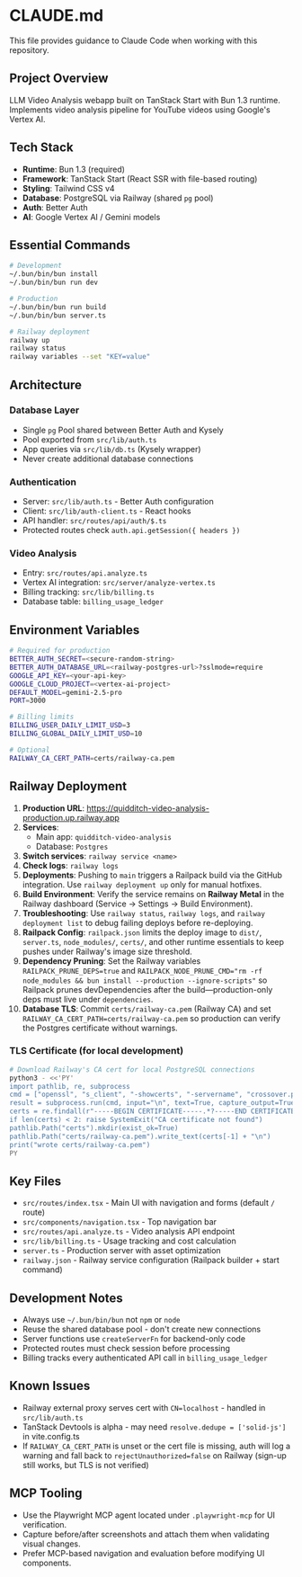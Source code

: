 # CLAUDE.md

This file provides guidance to Claude Code when working with this repository.

## Project Overview

LLM Video Analysis webapp built on TanStack Start with Bun 1.3 runtime. Implements video analysis pipeline for YouTube videos using Google's Vertex AI.

## Tech Stack

- **Runtime**: Bun 1.3 (required)
- **Framework**: TanStack Start (React SSR with file-based routing)
- **Styling**: Tailwind CSS v4
- **Database**: PostgreSQL via Railway (shared `pg` pool)
- **Auth**: Better Auth
- **AI**: Google Vertex AI / Gemini models

## Essential Commands

```bash
# Development
~/.bun/bin/bun install
~/.bun/bin/bun run dev

# Production
~/.bun/bin/bun run build
~/.bun/bin/bun server.ts

# Railway deployment
railway up
railway status
railway variables --set "KEY=value"
```

## Architecture

### Database Layer
- Single `pg` Pool shared between Better Auth and Kysely
- Pool exported from `src/lib/auth.ts`
- App queries via `src/lib/db.ts` (Kysely wrapper)
- Never create additional database connections

### Authentication
- Server: `src/lib/auth.ts` - Better Auth configuration
- Client: `src/lib/auth-client.ts` - React hooks
- API handler: `src/routes/api/auth/$.ts`
- Protected routes check `auth.api.getSession({ headers })`

### Video Analysis
- Entry: `src/routes/api.analyze.ts`
- Vertex AI integration: `src/server/analyze-vertex.ts`
- Billing tracking: `src/lib/billing.ts`
- Database table: `billing_usage_ledger`

## Environment Variables

```bash
# Required for production
BETTER_AUTH_SECRET=<secure-random-string>
BETTER_AUTH_DATABASE_URL=<railway-postgres-url>?sslmode=require
GOOGLE_API_KEY=<your-api-key>
GOOGLE_CLOUD_PROJECT=<vertex-ai-project>
DEFAULT_MODEL=gemini-2.5-pro
PORT=3000

# Billing limits
BILLING_USER_DAILY_LIMIT_USD=3
BILLING_GLOBAL_DAILY_LIMIT_USD=10

# Optional
RAILWAY_CA_CERT_PATH=certs/railway-ca.pem
```

## Railway Deployment

1. **Production URL**: https://quidditch-video-analysis-production.up.railway.app
2. **Services**:
   - Main app: `quidditch-video-analysis`
   - Database: `Postgres`
3. **Switch services**: `railway service <name>`
4. **Check logs**: `railway logs`
5. **Deployments**: Pushing to `main` triggers a Railpack build via the GitHub integration. Use `railway deployment up` only for manual hotfixes.
6. **Build Environment**: Verify the service remains on **Railway Metal** in the Railway dashboard (Service → Settings → Build Environment).
7. **Troubleshooting**: Use `railway status`, `railway logs`, and `railway deployment list` to debug failing deploys before re-deploying.
8. **Railpack Config**: `railpack.json` limits the deploy image to `dist/`, `server.ts`, `node_modules/`, `certs/`, and other runtime essentials to keep pushes under Railway's image size threshold.
9. **Dependency Pruning**: Set the Railway variables `RAILPACK_PRUNE_DEPS=true` and `RAILPACK_NODE_PRUNE_CMD="rm -rf node_modules && bun install --production --ignore-scripts"` so Railpack prunes devDependencies after the build—production-only deps must live under `dependencies`.
10. **Database TLS**: Commit `certs/railway-ca.pem` (Railway CA) and set `RAILWAY_CA_CERT_PATH=certs/railway-ca.pem` so production can verify the Postgres certificate without warnings.

### TLS Certificate (for local development)
```bash
# Download Railway's CA cert for local PostgreSQL connections
python3 - <<'PY'
import pathlib, re, subprocess
cmd = ["openssl", "s_client", "-showcerts", "-servername", "crossover.proxy.rlwy.net", "-connect", "crossover.proxy.rlwy.net:11287"]
result = subprocess.run(cmd, input="\n", text=True, capture_output=True)
certs = re.findall(r"-----BEGIN CERTIFICATE-----.*?-----END CERTIFICATE-----", result.stdout, re.S)
if len(certs) < 2: raise SystemExit("CA certificate not found")
pathlib.Path("certs").mkdir(exist_ok=True)
pathlib.Path("certs/railway-ca.pem").write_text(certs[-1] + "\n")
print("wrote certs/railway-ca.pem")
PY
```

## Key Files

- `src/routes/index.tsx` - Main UI with navigation and forms (default `/` route)
- `src/components/navigation.tsx` - Top navigation bar
- `src/routes/api.analyze.ts` - Video analysis API endpoint
- `src/lib/billing.ts` - Usage tracking and cost calculation
- `server.ts` - Production server with asset optimization
- `railway.json` - Railway service configuration (Railpack builder + start command)

## Development Notes

- Always use `~/.bun/bin/bun` not `npm` or `node`
- Reuse the shared database pool - don't create new connections
- Server functions use `createServerFn` for backend-only code
- Protected routes must check session before processing
- Billing tracks every authenticated API call in `billing_usage_ledger`

## Known Issues

- Railway external proxy serves cert with `CN=localhost` - handled in `src/lib/auth.ts`
- TanStack Devtools is alpha - may need `resolve.dedupe = ['solid-js']` in vite.config.ts
- If `RAILWAY_CA_CERT_PATH` is unset or the cert file is missing, auth will log a warning and fall back to `rejectUnauthorized=false` on Railway (sign-up still works, but TLS is not verified)
## MCP Tooling

- Use the Playwright MCP agent located under `.playwright-mcp` for UI verification.
- Capture before/after screenshots and attach them when validating visual changes.
- Prefer MCP-based navigation and evaluation before modifying UI components.
